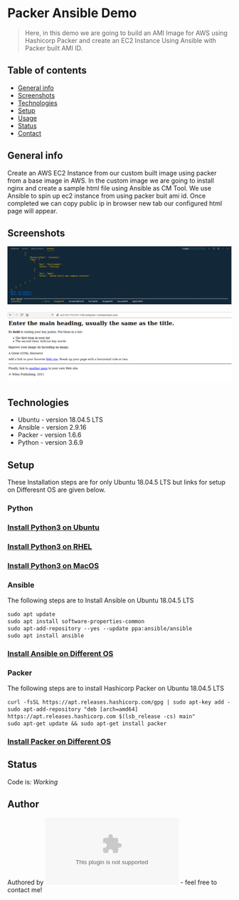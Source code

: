 # Packer Ansible Demo
> Here, in this demo we are going to build an AMI Image for AWS using Hashicorp Packer and create an EC2 Instance Using Ansible with Packer built AMI ID.

## Table of contents
* [General info](#general-info)
* [Screenshots](#screenshots)
* [Technologies](#technologies)
* [Setup](#setup)
* [Usage](#usage)
* [Status](#status)
* [Contact](#contact)

## General info
Create an AWS EC2 Instance from our custom built image using packer from a base image in AWS. In the custom image we are going to install nginx and create a sample html file using Ansible as CM Tool. We use Ansible to spin up ec2 instance from using packer buit ami id. Once completed we can copy public ip in browser new tab our configured html page will appear.   

## Screenshots
![Example screenshot](./img/ec2.PNG)

![Example screenshot](./img/static_website.PNG)

## Technologies
* Ubuntu  - version 18.04.5 LTS
* Ansible - version 2.9.16
* Packer  - version 1.6.6 
* Python  - version 3.6.9

## Setup
These Installation steps are for only Ubuntu 18.04.5 LTS but links for setup on Differesnt OS are given below.

### Python
### [Install Python3 on Ubuntu](https://www.knowledgehut.com/blog/data-science/install-python-on-ubuntu)

### [Install Python3 on RHEL](https://developers.redhat.com/blog/2018/08/13/install-python3-rhel/)

### [Install Python3 on MacOS](https://www.dummies.com/programming/python/how-to-install-python-on-a-mac/)

### Ansible

The following steps are to Install Ansible on Ubuntu 18.04.5 LTS
```shell
sudo apt update
sudo apt install software-properties-common
sudo apt-add-repository --yes --update ppa:ansible/ansible
sudo apt install ansible
```

### [Install Ansible on Different OS](https://docs.ansible.com/ansible/latest/installation_guide/intro_installation.html)

### Packer

The following steps are to install Hashicorp Packer on Ubuntu 18.04.5 LTS

```shell
curl -fsSL https://apt.releases.hashicorp.com/gpg | sudo apt-key add -
sudo apt-add-repository "deb [arch=amd64] https://apt.releases.hashicorp.com $(lsb_release -cs) main"
sudo apt-get update && sudo apt-get install packer
```

### [Install Packer on Different OS](https://learn.hashicorp.com/tutorials/packer/getting-started-install)


## Status
Code is: _Working_ 

## Author
Authored by ![@abhi](starigopula43@gmail.com) - feel free to contact me!